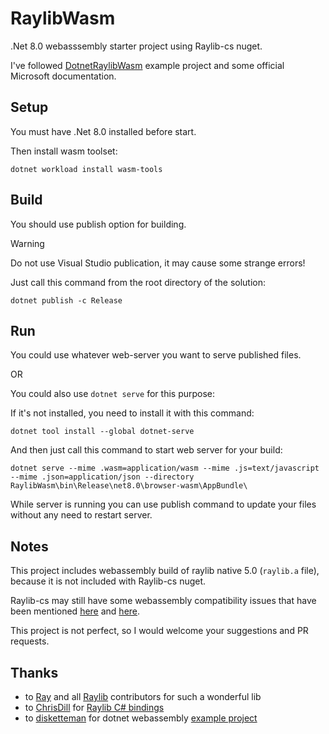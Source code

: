 # RaylibWasm

.Net 8.0 webasssembly starter project using Raylib-cs nuget.

I've followed [DotnetRaylibWasm](https://github.com/disketteman/DotnetRaylibWasm) example project and some official Microsoft documentation.

## Setup

You must have .Net 8.0 installed before start.

Then install wasm toolset:

```
dotnet workload install wasm-tools
```

## Build

You should use publish option for building.

> [!WARNING]
> Do not use Visual Studio publication, it may cause some strange errors!

Just call this command from the root directory of the solution:
```
dotnet publish -c Release
```

## Run

You could use whatever web-server you want to serve published files.

OR

You could also use `dotnet serve` for this purpose:

If it's not installed, you need to install it with this command:
```
dotnet tool install --global dotnet-serve
```

And then just call this command to start web server for your build:
```
dotnet serve --mime .wasm=application/wasm --mime .js=text/javascript --mime .json=application/json --directory RaylibWasm\bin\Release\net8.0\browser-wasm\AppBundle\
```

While server is running you can use publish command to update your files without any need to restart server.

## Notes

This project includes webassembly build of raylib native 5.0 (`raylib.a` file), because it is not included with Raylib-cs nuget.

Raylib-cs may still have some webassembly compatibility issues that have been mentioned [here](https://github.com/disketteman/DotnetRaylibWasm/issues/11) and [here](https://github.com/disketteman/DotnetRaylibWasm/issues/4).

This project is not perfect, so I would welcome your suggestions and PR requests.

## Thanks

- to [Ray](https://github.com/raysan5) and all [Raylib](https://github.com/raysan5/raylib) contributors for such a wonderful lib
- to [ChrisDill](https://github.com/ChrisDill) for [Raylib C# bindings](https://github.com/ChrisDill/Raylib-cs)
- to [disketteman](https://github.com/disketteman) for dotnet webassembly [example project](https://github.com/disketteman/DotnetRaylibWasm)